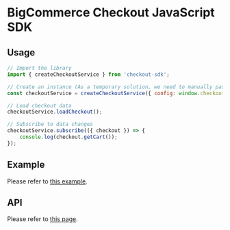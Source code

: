 # BigCommerce Checkout JavaScript SDK

## Usage

```js
// Import the library
import { createCheckoutService } from 'checkout-sdk';

// Create an instance (As a temporary solution, we need to manually pass in the configuration object)
const checkoutService = createCheckoutService({ config: window.checkoutConfig });

// Load checkout data
checkoutService.loadCheckout();

// Subscribe to data changes
checkoutService.subscribe(({ checkout }) => {
    console.log(checkout.getCart());
});
```

## Example

Please refer to [this example](https://github.com/bigcommerce/cornerstone/compare/master...davidchin:checkout_sdk_demo).

## API

Please refer to [this page](docs/README.md).
